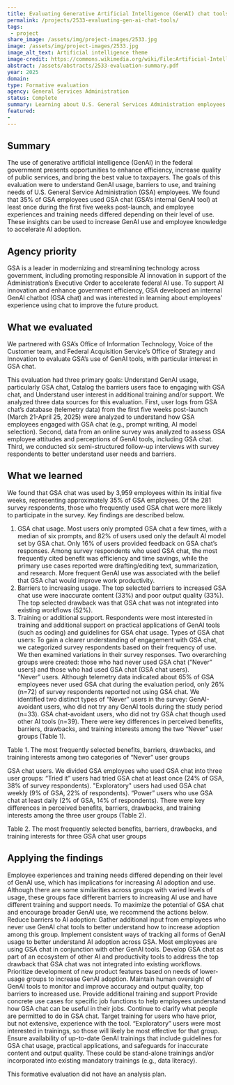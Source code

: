 ```yaml
---
title: Evaluating Generative Artificial Intelligence (GenAI) chat tools
permalink: /projects/2533-evaluating-gen-ai-chat-tools/
tags: 
 - project
share_image: /assets/img/project-images/2533.jpg
image: /assets/img/project-images/2533.jpg
image_alt_text: Artificial intelligence theme
image-credit: https://commons.wikimedia.org/wiki/File:Artificial-Intelligence.jpg
abstract: /assets/abstracts/2533-evaluation-summary.pdf
year: 2025
domain:
type: Formative evaluation
agency: General Services Administration
status: Complete
summary: Learning about U.S. General Services Administration employees’ GenAI usage and support needs
featured:
- 
---
```

## Summary
The use of generative artificial intelligence (GenAI) in the federal government presents opportunities to enhance efficiency, increase quality of public services, and bring the best value to taxpayers. The goals of this evaluation were to understand GenAI usage, barriers to use, and training needs of U.S. General Service Administration (GSA) employees. We found that 35% of GSA employees used GSA chat (GSA’s internal GenAI tool) at least once during the first five weeks post-launch, and employee experiences and training needs differed depending on their level of use. These insights can be used to increase GenAI use and employee knowledge to accelerate AI adoption.  

## Agency priority
GSA is a leader in modernizing and streamlining technology across government, including promoting responsible AI innovation in support of the Administration’s Executive Order to accelerate federal AI use. To support AI innovation and enhance government efficiency, GSA developed an internal GenAI chatbot (GSA chat) and was interested in learning about employees’ experience using chat to improve the future product.

## What we evaluated
We partnered with GSA’s Office of Information Technology, Voice of the Customer team, and Federal Acquisition Service’s Office of Strategy and Innovation to evaluate GSA’s use of GenAI tools, with particular interest in GSA chat.

This evaluation had three primary goals:
Understand GenAI usage, particularly GSA chat,
Catalog the barriers users face to engaging with GSA chat, and 
Understand user interest in additional training and/or support.
We analyzed three data sources for this evaluation. First, user logs from GSA chat’s database (telemetry data) from the first five weeks post-launch (March 21-April 25, 2025) were analyzed to understand how GSA employees engaged with GSA chat (e.g., prompt writing, AI model selection). Second, data from an online survey was analyzed to assess GSA employee attitudes and perceptions of GenAI tools, including GSA chat. Third, we conducted six semi-structured follow-up interviews with survey respondents to better understand user needs and barriers.

## What we learned
We found that GSA chat was used by 3,959 employees within its initial five weeks, representing approximately 35% of GSA employees. Of the 281 survey respondents, those who frequently used GSA chat were more likely to participate in the survey. Key findings are described below. 
1. GSA chat usage. Most users only prompted GSA chat a few times, with a median of six prompts, and 82% of users used only the default AI model set by GSA chat. Only 16% of users provided feedback on GSA chat’s responses. Among survey respondents who used GSA chat, the most frequently cited benefit was efficiency and time savings, while the primary use cases reported were drafting/editing text, summarization, and research. More frequent GenAI use was associated with the belief that GSA chat would improve work productivity. 
2. Barriers to increasing usage. The top selected barriers to increased GSA chat use were inaccurate content (33%) and poor output quality (33%). The top selected drawback was that GSA chat was not integrated into existing workflows (52%).  
3. Training or additional support. Respondents were most interested in training and additional support on practical applications of GenAI tools (such as coding) and guidelines for GSA chat usage.
Types of GSA chat users: To gain a clearer understanding of engagement with GSA chat, we categorized survey respondents based on their frequency of use. We then examined variations in their survey responses. Two overarching groups were created: those who had never used GSA chat (“Never” users) and those who had used GSA chat (GSA chat users).   
“Never” users. Although telemetry data indicated about 65% of GSA employees never used GSA chat during the evaluation period, only 26% (n=72) of survey respondents reported not using GSA chat. We identified two distinct types of “Never” users in the survey: 
GenAI-avoidant users, who did not try any GenAI tools during the study period (n=33). 
GSA chat-avoidant users, who did not try GSA chat though used other AI tools (n=39). 
There were key differences in perceived benefits, barriers, drawbacks, and training interests among the two “Never” user groups (Table 1).

Table 1. The most frequently selected benefits, barriers, drawbacks, and training interests among two categories of “Never” user groups

GSA chat users. We divided GSA employees who used GSA chat into three user groups: 
“Tried it” users had tried GSA chat at least once (24% of GSA, 38% of survey respondents). 
"Exploratory" users had used GSA chat weekly (9% of GSA, 22% of respondents).
“Power” users who use GSA chat at least daily (2% of GSA, 14% of respondents). 
There were key differences in perceived benefits, barriers, drawbacks, and training interests among the three user groups
(Table 2).

Table 2. The most frequently selected benefits, barriers, drawbacks, and training interests for three GSA chat user groups

## Applying the findings
Employee experiences and training needs differed depending on their level of GenAI use, which has implications for increasing AI adoption and use. Although there are some similarities across groups with varied levels of usage, these groups face different barriers to increasing AI use and have different training and support needs. To maximize the potential of GSA chat and encourage broader GenAI use, we recommend the actions below. 
Reduce barriers to AI adoption: 
Gather additional input from employees who never use GenAI chat tools to better understand how to increase adoption among this group.
Implement consistent ways of tracking all forms of GenAI usage to better understand AI adoption across GSA. Most employees are using GSA chat in conjunction with other GenAI tools. 
Develop GSA chat as part of an ecosystem of other AI and productivity tools to address the top drawback that GSA chat was not integrated into existing workflows.  
Prioritize development of new product features based on needs of lower-usage groups to increase GenAI adoption. 
Maintain human oversight of GenAI tools to monitor and improve accuracy and output quality, top barriers to increased use. 
Provide additional training and support
Provide concrete use cases for specific job functions to help employees understand how GSA chat can be useful in their jobs.
Continue to clarify what people are permitted to do in GSA chat.
Target training for users who have prior, but not extensive, experience with the tool. “Exploratory” users were most interested in trainings, so those will likely be most effective for that group.
Ensure availability of up-to-date GenAI trainings that include guidelines for GSA chat usage, practical applications, and safeguards for inaccurate content and output quality. These could be stand-alone trainings and/or incorporated into existing mandatory trainings (e.g., data literacy).


This formative evaluation did not have an analysis plan.
